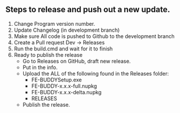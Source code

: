 ## Steps to release and push out a new update.
1. Change Program version number.
2. Update Changelog (in development branch)
3. Make sure All code is pushed to Github to the development branch
4. Create a Pull request Dev -> Releases
5. Run the build.cmd and wait for it to finish
6. Ready to publish the release
    * Go to Releases on GitHub, draft new release.
    * Put in the info.
    * Upload the ALL of the following found in the Releases folder:
        *  FE-BUDDYSetup.exe
        *  FE-BUDDY-x.x.x-full.nupkg
        *  FE-BUDDY-x.x.x-delta.nupkg
        *  RELEASES
    * Publish the release.
